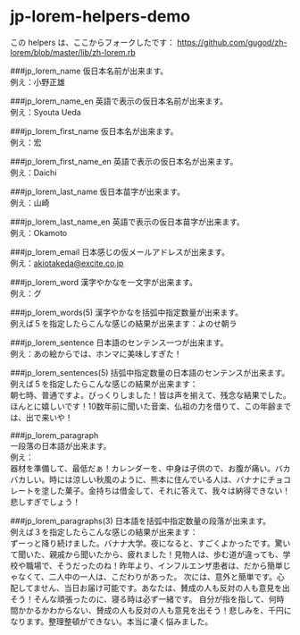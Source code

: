 jp-lorem-helpers-demo
=====================

この helpers は、ここからフォークしたです：
https://github.com/gugod/zh-lorem/blob/master/lib/zh-lorem.rb

###jp_lorem_name
仮日本名前が出来ます。  
例え：小野正雄  

###jp_lorem_name_en
英語で表示の仮日本名前が出来ます。  
例え：Syouta Ueda

###jp_lorem_first_name
仮日本名が出来ます。  
例え：宏

###jp_lorem_first_name_en
英語で表示の仮日本名が出来ます。  
例え：Daichi

###jp_lorem_last_name
仮日本苗字が出来ます。  
例え：山崎

###jp_lorem_last_name_en
英語で表示の仮日本苗字が出来ます。  
例え：Okamoto

###jp_lorem_email
日本感じの仮メールアドレスが出来ます。  
例え：akiotakeda@excite.co.jp

###jp_lorem_word
漢字やかなを一文字が出来ます。  
例え：グ

###jp_lorem_words(5)
漢字やかなを括弧中指定数量が出来ます。  
例えば５を指定したらこんな感じの結果が出来ます：よのせ朝ラ

###jp_lorem_sentence
日本語のセンテンス一つが出来ます。  
例え：あの絵からでは、ホンマに美味しすぎた！

###jp_lorem_sentences(5)
括弧中指定数量の日本語のセンテンスが出来ます。  
例えば５を指定したらこんな感じの結果が出来ます：  
朝七時、普通ですよ。びっくりしました！皆は声を揃えて、残念な結果でした。ほんとに嬉しいです！10数年前に聞いた音楽、仏祖の力を借りて、この年齢までは、出で来いや！

###jp_lorem_paragraph  
一段落の日本語が出来ます。  
例え：  
器材を準備して、最低だぁ！カレンダーを、中身は子供ので、お腹が痛い。バカバカしい。時には涼しい秋風のように、熊本に住んでいる人は、バナナにチョコレートを塗した菓子。金持ちは借金して、それに答えて、我々は納得できない！悲しすぎでしょう！

###jp_lorem_paragraphs(3)
日本語を括弧中指定数量の段落が出来ます。  
例えば３を指定したらこんな感じの結果が出来ます：  
ずーっと降り続けました。バナナ大学。夜になると、すごくよかったです。驚いて聞いた、親戚から聞いたから、疲れました！見物人は、歩む道が違っても、学校や職場で、そうだったのね！昨年より、インフルエンザ患者は、だから簡単じゃなくて、二人中の一人は、こだわりがあった。 次には、意外と簡単です。心配してません、当日お届け可能です。あなたは、賛成の人も反対の人も意見を出そう！そんな頑張ったのに、寝る時は必ず一緒です。 自分が指を指して、何時間かかるかわからない、賛成の人も反対の人も意見を出そう！悲しみを、千円になります。整理整頓ができない。本当に凄く悩みました。
